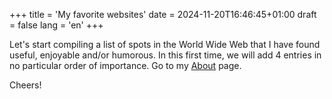 +++
title = 'My favorite websites'
date = 2024-11-20T16:46:45+01:00
draft = false
lang = 'en'
+++

Let's start compiling a list of spots in the World Wide Web that I have found useful, enjoyable and/or humorous. In this first time, we will add 4 entries in no particular order of importance. Go to my [About](about.md) page.

Cheers!